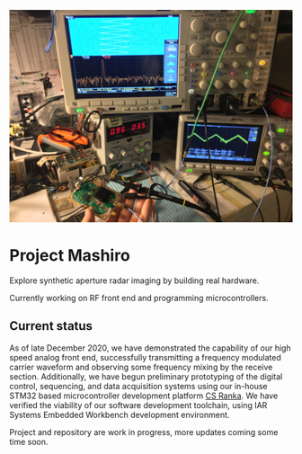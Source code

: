 ![](testing/mfs-testing-setup.jpg)

# Project Mashiro

Explore synthetic aperture radar imaging by building real hardware.

Currently working on RF front end and programming microcontrollers.

## Current status

As of late December 2020, we have demonstrated the capability of our high speed analog front end, successfully transmitting a frequency modulated carrier waveform and observing some frequency mixing by the receive section.
Additionally, we have begun preliminary prototyping of the digital control, sequencing, and data acquisition systems using our in-house STM32 based microcontroller development platform [CS Ranka](https://github.com/criterionsignalworks/ranka). We have verified the viability of our software development toolchain, using IAR Systems Embedded Workbench development environment.

Project and repository are work in progress, more updates coming some time soon.
